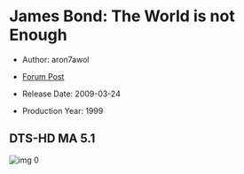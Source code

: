 # James Bond: The World is not Enough

* Author: aron7awol

* [Forum Post](https://www.avsforum.com/threads/bass-eq-for-filtered-movies.2995212/post-56957312)

* Release Date: 2009-03-24
* Production Year: 1999

## DTS-HD MA 5.1

![img 0](https://i.imgur.com/Q7sm6YT.jpg)


